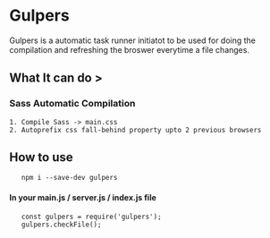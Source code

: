 # Gulpers
Gulpers is a automatic task runner initiatot to be used for doing the compilation and refreshing the broswer everytime a file changes.

## What It can do >  

### Sass Automatic Compilation  

    1. Compile Sass -> main.css  
    2. Autoprefix css fall-behind property upto 2 previous browsers  
 
 ## How to use

 ```
    npm i --save-dev gulpers

 ```

 #### In your main.js / server.js / index.js file

 ```
    const gulpers = require('gulpers');
    gulpers.checkFile();
 ```
